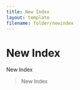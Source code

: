 ```yaml
---
title: New Index
layout: template
filename: folder/newindex
--- 
```


# New Index

New Index

> New Index
